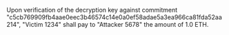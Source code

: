 Upon verification of the decryption key against commitment "c5cb769909fb4aae0eec3b46574c14e0a0ef58adae5a3ea966ca81fda52aa214", "Victim 1234" shall pay to "Attacker 5678" the amount of 1.0 ETH.